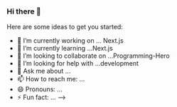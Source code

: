 ### Hi there 👋



Here are some ideas to get you started:

- 🔭 I’m currently working on ... Next.js
- 🌱 I’m currently learning ...Next.js
- 👯 I’m looking to collaborate on ...Programming-Hero
- 🤔 I’m looking for help with ...development
- 💬 Ask me about ...
- 📫 How to reach me: ...
- 😄 Pronouns: ...
- ⚡ Fun fact: ...
-->
